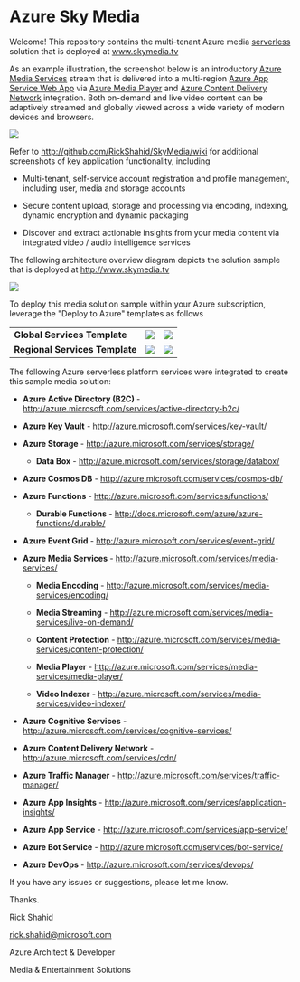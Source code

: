 # Azure Sky Media

Welcome! This repository contains the multi-tenant Azure media <a href="http://azure.microsoft.com/overview/serverless-computing/" target="_blank">serverless</a> solution that is deployed at www.skymedia.tv

As an example illustration, the screenshot below is an introductory <a href="http://azure.microsoft.com/services/media-services/" target="_blank">Azure Media Services</a> stream that is delivered into a multi-region <a href="http://azure.microsoft.com/services/app-service/web/" target="_blank">Azure App Service Web App</a> via <a href="http://azure.microsoft.com/services/media-services/media-player/" target="_blank">Azure Media Player</a> and <a href="http://azure.microsoft.com/services/cdn/" target="_blank">Azure Content Delivery Network</a> integration. Both on-demand and live video content can be adaptively streamed and globally viewed across a wide variety of modern devices and browsers.

![](https://skymedia.azureedge.net/docs/01.04-ApplicationIntroduction.png)

Refer to http://github.com/RickShahid/SkyMedia/wiki for additional screenshots of key application functionality, including

* Multi-tenant, self-service account registration and profile management, including user, media and storage accounts

* Secure content upload, storage and processing via encoding, indexing, dynamic encryption and dynamic packaging

* Discover and extract actionable insights from your media content via integrated video / audio intelligence services

The following architecture overview diagram depicts the solution sample that is deployed at http://www.skymedia.tv

![](https://skymedia.azureedge.net/docs/02.02-SolutionArchitecture.png)

To deploy this media solution sample within your Azure subscription, leverage the "Deploy to Azure" templates as follows

<table>
  <tr>
    <td>
      <b>Global Services Template</b>
    </td>
    <td>
      <a href="https://portal.azure.com/#create/Microsoft.Template/uri/https%3A%2F%2Fraw.githubusercontent.com%2FRickShahid%2FSkyMedia%2Fmaster%2FResourceManager%2FTemplate.Global.json" title="Deploy Global Services" target="_blank"><img src="http://azuredeploy.net/deploybutton.png"></a>
    </td>
    <td>
      <a href="http://armviz.io/#/?load=https%3A%2F%2Fraw.githubusercontent.com%2FRickShahid%2FSkyMedia%2Fmaster%2FResourceManager%2FTemplate.Global.json" title="Visualize Global Services" target="_blank"><img src="http://armviz.io/visualizebutton.png"></a>
    </td>
  </tr>
  <tr>
    <td>
      <b>Regional Services Template</b>
    </td>
    <td>
      <a href="https://portal.azure.com/#create/Microsoft.Template/uri/https%3A%2F%2Fraw.githubusercontent.com%2FRickShahid%2FSkyMedia%2Fmaster%2FResourceManager%2FTemplate.Regional.json" title="Deploy Regional Services" target="_blank"><img src="http://azuredeploy.net/deploybutton.png"></a>
    </td>
    <td>
      <a href="http://armviz.io/#/?load=https%3A%2F%2Fraw.githubusercontent.com%2FRickShahid%2FSkyMedia%2Fmaster%2FResourceManager%2FTemplate.Regional.json" title="Visualize Regional Services" target="_blank"><img src="http://armviz.io/visualizebutton.png"></a>
    </td>
  </tr>
</table>

The following Azure serverless platform services were integrated to create this sample media solution:

* **Azure Active Directory (B2C)** - http://azure.microsoft.com/services/active-directory-b2c/

* **Azure Key Vault** - http://azure.microsoft.com/services/key-vault/

* **Azure Storage** - http://azure.microsoft.com/services/storage/

  * **Data Box** - http://azure.microsoft.com/services/storage/databox/

* **Azure Cosmos DB** - http://azure.microsoft.com/services/cosmos-db/

* **Azure Functions** - http://azure.microsoft.com/services/functions/

  * **Durable Functions** - http://docs.microsoft.com/azure/azure-functions/durable/

* **Azure Event Grid** - http://azure.microsoft.com/services/event-grid/

* **Azure Media Services** - http://azure.microsoft.com/services/media-services/

  * **Media Encoding** - http://azure.microsoft.com/services/media-services/encoding/

  * **Media Streaming** - http://azure.microsoft.com/services/media-services/live-on-demand/

  * **Content Protection** - http://azure.microsoft.com/services/media-services/content-protection/
  
  * **Media Player** - http://azure.microsoft.com/services/media-services/media-player/
  
  * **Video Indexer** - http://azure.microsoft.com/services/media-services/video-indexer/

* **Azure Cognitive Services** - http://azure.microsoft.com/services/cognitive-services/

* **Azure Content Delivery Network** - http://azure.microsoft.com/services/cdn/

* **Azure Traffic Manager** - http://azure.microsoft.com/services/traffic-manager/

* **Azure App Insights** - http://azure.microsoft.com/services/application-insights/

* **Azure App Service** - http://azure.microsoft.com/services/app-service/

* **Azure Bot Service** - http://azure.microsoft.com/services/bot-service/

* **Azure DevOps** - http://azure.microsoft.com/services/devops/

If you have any issues or suggestions, please let me know.

Thanks.

Rick Shahid

rick.shahid@microsoft.com

Azure Architect & Developer

Media & Entertainment Solutions
